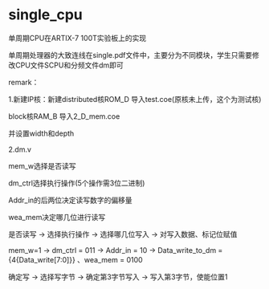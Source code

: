 # single_cpu

单周期CPU在ARTIX-7 100T实验板上的实现

单周期处理器的大致连线在single.pdf文件中，主要分为不同模块，学生只需要修改CPU文件SCPU和分频文件dm即可

remark：

1.新建IP核：新建distributed核ROM_D 导入test.coe(原核未上传，这个为测试核)

block核RAM_B  导入2_D_mem.coe

并设置width和depth

2.dm.v

mem_w选择是否读写

dm_ctrl选择执行操作(5个操作需3位二进制)

Addr_in的后两位决定读写数字的偏移量

wea_mem决定哪几位进行读写

是否读写    ->    选择执行操作     ->    选择哪几位写入   ->     对写入数据、标记位赋值

mem_w=1     ->    dm_ctrl = 011   ->   Addr_in = 10     ->     Data_write_to_dm = {4{Data_write[7:0]}} 、wea_mem = 0100

确定写      ->    选择写字节       ->    确定第3字节写入  ->    写入第3字节，使能位置1

